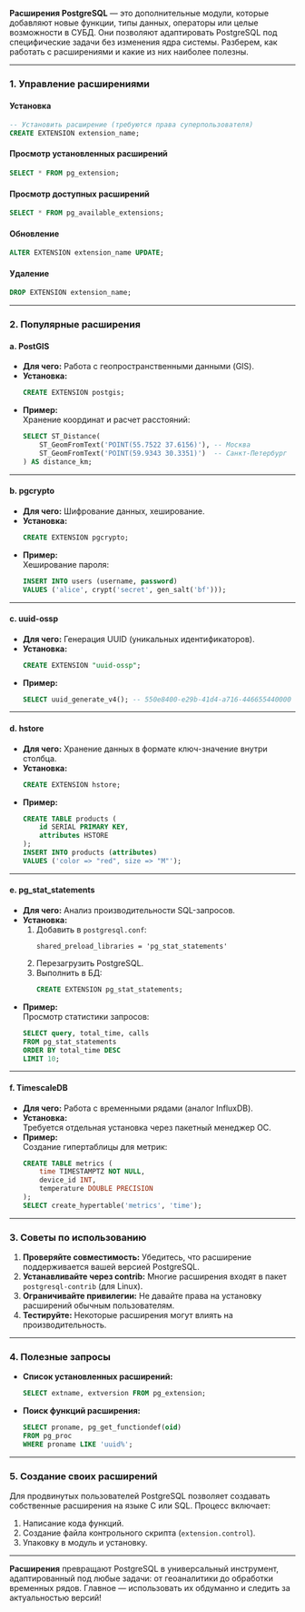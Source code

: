 
**Расширения PostgreSQL** — это дополнительные модули, которые добавляют новые функции, типы данных, операторы или целые возможности в СУБД. Они позволяют адаптировать PostgreSQL под специфические задачи без изменения ядра системы. Разберем, как работать с расширениями и какие из них наиболее полезны.

---

### **1. Управление расширениями**
#### **Установка**
```sql
-- Установить расширение (требуются права суперпользователя)
CREATE EXTENSION extension_name;
```

#### **Просмотр установленных расширений**
```sql
SELECT * FROM pg_extension;
```

#### **Просмотр доступных расширений**
```sql
SELECT * FROM pg_available_extensions;
```

#### **Обновление**
```sql
ALTER EXTENSION extension_name UPDATE;
```

#### **Удаление**
```sql
DROP EXTENSION extension_name;
```

---

### **2. Популярные расширения**
#### **a. PostGIS**
- **Для чего:** Работа с геопространственными данными (GIS).
- **Установка:**
  ```sql
  CREATE EXTENSION postgis;
  ```
- **Пример:**  
  Хранение координат и расчет расстояний:
  ```sql
  SELECT ST_Distance(
      ST_GeomFromText('POINT(55.7522 37.6156)'), -- Москва
      ST_GeomFromText('POINT(59.9343 30.3351)')  -- Санкт-Петербург
  ) AS distance_km;
  ```

---

#### **b. pgcrypto**
- **Для чего:** Шифрование данных, хеширование.
- **Установка:**
  ```sql
  CREATE EXTENSION pgcrypto;
  ```
- **Пример:**  
  Хеширование пароля:
  ```sql
  INSERT INTO users (username, password) 
  VALUES ('alice', crypt('secret', gen_salt('bf')));
  ```

---

#### **c. uuid-ossp**
- **Для чего:** Генерация UUID (уникальных идентификаторов).
- **Установка:**
  ```sql
  CREATE EXTENSION "uuid-ossp";
  ```
- **Пример:**  
  ```sql
  SELECT uuid_generate_v4(); -- 550e8400-e29b-41d4-a716-446655440000
  ```

---

#### **d. hstore**
- **Для чего:** Хранение данных в формате ключ-значение внутри столбца.
- **Установка:**
  ```sql
  CREATE EXTENSION hstore;
  ```
- **Пример:**  
  ```sql
  CREATE TABLE products (
      id SERIAL PRIMARY KEY,
      attributes HSTORE
  );
  INSERT INTO products (attributes) 
  VALUES ('color => "red", size => "M"');
  ```

---

#### **e. pg_stat_statements**
- **Для чего:** Анализ производительности SQL-запросов.
- **Установка:**
  1. Добавить в `postgresql.conf`:  
     ```
     shared_preload_libraries = 'pg_stat_statements'
     ```
  2. Перезагрузить PostgreSQL.
  3. Выполнить в БД:
     ```sql
     CREATE EXTENSION pg_stat_statements;
     ```
- **Пример:**  
  Просмотр статистики запросов:
  ```sql
  SELECT query, total_time, calls 
  FROM pg_stat_statements 
  ORDER BY total_time DESC 
  LIMIT 10;
  ```

---

#### **f. TimescaleDB**
- **Для чего:** Работа с временными рядами (аналог InfluxDB).
- **Установка:**  
  Требуется отдельная установка через пакетный менеджер ОС.
- **Пример:**  
  Создание гипертаблицы для метрик:
  ```sql
  CREATE TABLE metrics (
      time TIMESTAMPTZ NOT NULL,
      device_id INT,
      temperature DOUBLE PRECISION
  );
  SELECT create_hypertable('metrics', 'time');
  ```

---

### **3. Советы по использованию**
1. **Проверяйте совместимость:** Убедитесь, что расширение поддерживается вашей версией PostgreSQL.
2. **Устанавливайте через contrib:** Многие расширения входят в пакет `postgresql-contrib` (для Linux).
3. **Ограничивайте привилегии:** Не давайте права на установку расширений обычным пользователям.
4. **Тестируйте:** Некоторые расширения могут влиять на производительность.

---

### **4. Полезные запросы**
- **Список установленных расширений:**
  ```sql
  SELECT extname, extversion FROM pg_extension;
  ```
- **Поиск функций расширения:**
  ```sql
  SELECT proname, pg_get_functiondef(oid) 
  FROM pg_proc 
  WHERE proname LIKE 'uuid%';
  ```

---

### **5. Создание своих расширений**
Для продвинутых пользователей PostgreSQL позволяет создавать собственные расширения на языке C или SQL. Процесс включает:
1. Написание кода функций.
2. Создание файла контрольного скрипта (`extension.control`).
3. Упаковку в модуль и установку.

---

**Расширения** превращают PostgreSQL в универсальный инструмент, адаптированный под любые задачи: от геоаналитики до обработки временных рядов. Главное — использовать их обдуманно и следить за актуальностью версий!